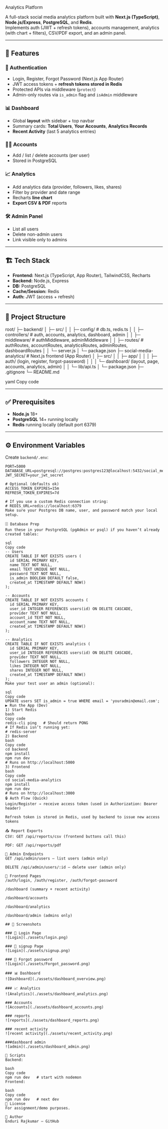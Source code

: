 Analytics Platform

A full-stack social media analytics platform built with **Next.js (TypeScript)**, **Node.js/Express**, **PostgreSQL**, and **Redis**.  
Implements auth (JWT + refresh tokens), accounts management, analytics (with chart + filters), CSV/PDF export, and an admin panel.

---

## 🚀 Features

### 🔑 Authentication
- Login, Register, Forgot Password (Next.js App Router)
- JWT access tokens + **refresh tokens stored in Redis**
- Protected APIs via middleware (`protect`)
- Admin-only routes via `is_admin` flag and `isAdmin` middleware

### 📊 Dashboard
- Global **layout** with sidebar + top navbar
- Summary cards: **Total Users**, **Your Accounts**, **Analytics Records**
- **Recent Activity** (last 5 analytics entries)

### 🧑‍💼 Accounts
- Add / list / delete accounts (per user)
- Stored in PostgreSQL

### 📈 Analytics
- Add analytics data (provider, followers, likes, shares)
- Filter by provider and date range
- Recharts **line chart**
- **Export CSV & PDF** reports

### 🛠️ Admin Panel
- List all users
- Delete non-admin users
- Link visible only to admins

---

## 🏗️ Tech Stack
- **Frontend:** Next.js (TypeScript, App Router), TailwindCSS, Recharts
- **Backend:** Node.js, Express
- **DB:** PostgreSQL
- **Cache/Session:** Redis
- **Auth:** JWT (access + refresh)

---

## 📂 Project Structure

root/
├─ backend/
│ ├─ src/
│ │ ├─ config/ # db.ts, redis.ts
│ │ ├─ controllers/ # auth, accounts, analytics, dashboard, admin
│ │ ├─ middleware/ # authMiddleware, adminMiddleware
│ │ ├─ routes/ # authRoutes, accountRoutes, analyticsRoutes, adminRoutes, dashboardRoutes
│ │ └─ server.js
│ └─ package.json
├─ social-media-analytics/ # Next.js frontend (App Router)
│ ├─ src/
│ │ ├─ app/
│ │ │ ├─ auth/ (login, register, forgot-password)
│ │ │ └─ dashboard/ (layout, page, accounts, analytics, admin)
│ │ └─ lib/api.ts
│ └─ package.json
├─ .gitignore
└─ README.md

yaml
Copy code

---

## ✅ Prerequisites

- **Node.js** 18+  
- **PostgreSQL** 14+ running locally  
- **Redis** running locally (default port 6379)

---

## ⚙️ Environment Variables

Create `backend/.env`:

```env
PORT=5000
DATABASE_URL=postgresql://postgres:postgres123@localhost:5432/social_media_analytics
JWT_SECRET=your_jwt_secret

# Optional (defaults ok)
ACCESS_TOKEN_EXPIRES=15m
REFRESH_TOKEN_EXPIRES=7d

# If you use a custom Redis connection string:
# REDIS_URL=redis://localhost:6379
Make sure your Postgres DB name, user, and password match your local setup.

🗄️ Database Prep
Run these in your PostgreSQL (pgAdmin or psql) if you haven’t already created tables:

sql
Copy code
-- Users
CREATE TABLE IF NOT EXISTS users (
  id SERIAL PRIMARY KEY,
  name TEXT NOT NULL,
  email TEXT UNIQUE NOT NULL,
  password TEXT NOT NULL,
  is_admin BOOLEAN DEFAULT false,
  created_at TIMESTAMP DEFAULT NOW()
);

-- Accounts
CREATE TABLE IF NOT EXISTS accounts (
  id SERIAL PRIMARY KEY,
  user_id INTEGER REFERENCES users(id) ON DELETE CASCADE,
  provider TEXT NOT NULL,
  account_id TEXT NOT NULL,
  account_name TEXT NOT NULL,
  created_at TIMESTAMP DEFAULT NOW()
);

-- Analytics
CREATE TABLE IF NOT EXISTS analytics (
  id SERIAL PRIMARY KEY,
  user_id INTEGER REFERENCES users(id) ON DELETE CASCADE,
  provider TEXT NOT NULL,
  followers INTEGER NOT NULL,
  likes INTEGER NOT NULL,
  shares INTEGER NOT NULL,
  created_at TIMESTAMP DEFAULT NOW()
);
Make your test user an admin (optional):

sql
Copy code
UPDATE users SET is_admin = true WHERE email = 'youradmin@email.com';
▶️ Run the App (Dev)
1) Start Redis
bash
Copy code
redis-cli ping   # Should return PONG
# If Redis isn’t running yet:
# redis-server
2) Backend
bash
Copy code
cd backend
npm install
npm run dev
# Runs on http://localhost:5000
3) Frontend
bash
Copy code
cd social-media-analytics
npm install
npm run dev
# Runs on http://localhost:3000
🔒 Auth Flow (Quick)
Login/Register → receive access token (used in Authorization: Bearer header)

Refresh token is stored in Redis, used by backend to issue new access tokens

📤 Report Exports
CSV: GET /api/reports/csv (frontend buttons call this)

PDF: GET /api/reports/pdf

🧪 Admin Endpoints
GET /api/admin/users — list users (admin only)

DELETE /api/admin/users/:id — delete user (admin only)

🧭 Frontend Pages
/auth/login, /auth/register, /auth/forgot-password

/dashboard (summary + recent activity)

/dashboard/accounts

/dashboard/analytics

/dashboard/admin (admins only)

## 📸 Screenshots

### 🔑 Login Page
![Login](./assets/login.png)

### 🔑 signup Page
![Login](./assets/signup.png)

### 🔑 Forgot password
![Login](./assets/Forgot_password.png)

### 📊 Dashboard
![Dashboard](./assets/dashboard_overview.png)

### 📈 Analytics
![Analytics](./assets/dashboard_analytics.png)

### Accounts
![Accounts](./assets/dashboard_accounts.png)

### reports
![reports](./assets/dashboard_reports.png)

### recent activity
![recent activity](./assets/recent_activity.png)

###dashboard admin
![admin](./assets/dashboard_admin.png)

🧹 Scripts
Backend:

bash
Copy code
npm run dev   # start with nodemon
Frontend:

bash
Copy code
npm run dev   # next dev
🧾 License
For assignment/demo purposes.

👤 Author
Enduri Rajkumar — GitHub
